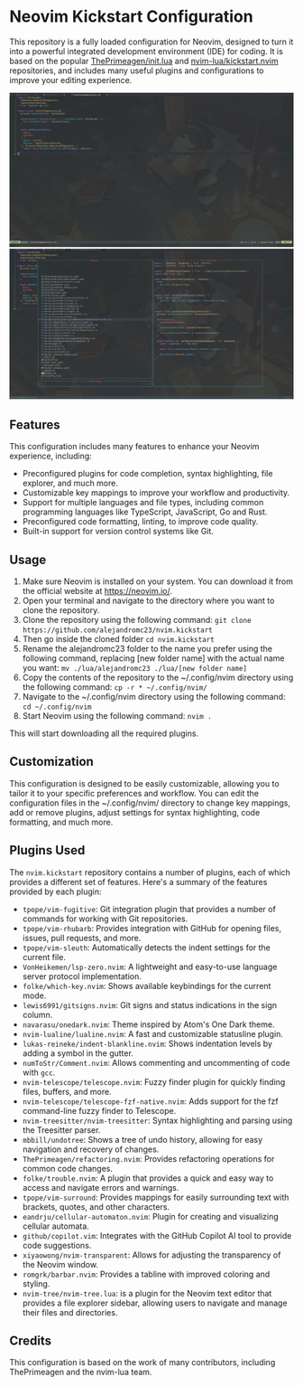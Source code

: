 # Neovim Kickstart Configuration

This repository is a fully loaded configuration for Neovim, designed to turn it into a powerful integrated development environment (IDE) for coding. It is based on the popular [ThePrimeagen/init.lua](https://github.com/ThePrimeagen/init.lua) and [nvim-lua/kickstart.nvim](https://github.com/nvim-lua/kickstart.nvim) repositories, and includes many useful plugins and configurations to improve your editing experience.

![Screenshot 1](/images/nvim-screen1.png) ![Screenshot 2](/images/nvim-screen2.png)

## Features

This configuration includes many features to enhance your Neovim experience, including:

- Preconfigured plugins for code completion, syntax highlighting, file explorer, and much more.
- Customizable key mappings to improve your workflow and productivity.
- Support for multiple languages and file types, including common programming languages like TypeScript, JavaScript, Go and Rust.
- Preconfigured code formatting, linting, to improve code quality.
- Built-in support for version control systems like Git.

## Usage

1. Make sure Neovim is installed on your system. You can download it from the official website at https://neovim.io/.
2. Open your terminal and navigate to the directory where you want to clone the repository.
3. Clone the repository using the following command: `git clone https://github.com/alejandromc23/nvim.kickstart`
4. Then go inside the cloned folder `cd nvim.kickstart`
4. Rename the alejandromc23 folder to the name you prefer using the following command, replacing [new folder name] with the actual name you want: `mv ./lua/alejandromc23 ./lua/[new folder name]`
5. Copy the contents of the repository to the ~/.config/nvim directory using the following command: `cp -r * ~/.config/nvim/`
6. Navigate to the ~/.config/nvim directory using the following command: `cd ~/.config/nvim`
7. Start Neovim using the following command: `nvim .`

This will start downloading all the required plugins.

## Customization

This configuration is designed to be easily customizable, allowing you to tailor it to your specific preferences and workflow. You can edit the configuration files in the ~/.config/nvim/ directory to change key mappings, add or remove plugins, adjust settings for syntax highlighting, code formatting, and much more.


## Plugins Used

The `nvim.kickstart` repository contains a number of plugins, each of which provides a different set of features. Here's a summary of the features provided by each plugin:

- `tpope/vim-fugitive`: Git integration plugin that provides a number of commands for working with Git repositories.
- `tpope/vim-rhubarb`: Provides integration with GitHub for opening files, issues, pull requests, and more.
- `tpope/vim-sleuth`: Automatically detects the indent settings for the current file.
- `VonHeikemen/lsp-zero.nvim`: A lightweight and easy-to-use language server protocol implementation.
- `folke/which-key.nvim`: Shows available keybindings for the current mode.
- `lewis6991/gitsigns.nvim`: Git signs and status indications in the sign column.
- `navarasu/onedark.nvim`: Theme inspired by Atom's One Dark theme.
- `nvim-lualine/lualine.nvim`: A fast and customizable statusline plugin.
- `lukas-reineke/indent-blankline.nvim`: Shows indentation levels by adding a symbol in the gutter.
- `numToStr/Comment.nvim`: Allows commenting and uncommenting of code with `gcc`.
- `nvim-telescope/telescope.nvim`: Fuzzy finder plugin for quickly finding files, buffers, and more.
- `nvim-telescope/telescope-fzf-native.nvim`: Adds support for the fzf command-line fuzzy finder to Telescope.
- `nvim-treesitter/nvim-treesitter`: Syntax highlighting and parsing using the Treesitter parser.
- `mbbill/undotree`: Shows a tree of undo history, allowing for easy navigation and recovery of changes.
- `ThePrimeagen/refactoring.nvim`: Provides refactoring operations for common code changes.
- `folke/trouble.nvim`: A plugin that provides a quick and easy way to access and navigate errors and warnings.
- `tpope/vim-surround`: Provides mappings for easily surrounding text with brackets, quotes, and other characters.
- `eandrju/cellular-automaton.nvim`: Plugin for creating and visualizing cellular automata.
- `github/copilot.vim`: Integrates with the GitHub Copilot AI tool to provide code suggestions.
- `xiyaowong/nvim-transparent`: Allows for adjusting the transparency of the Neovim window.
- `romgrk/barbar.nvim`: Provides a tabline with improved coloring and styling.
- `nvim-tree/nvim-tree.lua`: is a plugin for the Neovim text editor that provides a file explorer sidebar, allowing users to navigate and manage their files and directories.

## Credits

This configuration is based on the work of many contributors, including ThePrimeagen and the nvim-lua team.
